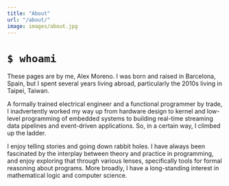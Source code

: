 ```yaml
---
title: "About"
url: "/about/"
image: images/about.jpg
---
```


# `$ whoami`

These pages are by me, Alex Moreno. I was born and raised in Barcelona, Spain,
but I spent several years living abroad, particularly the 2010s living in
Taipei, Taiwan.

A formally trained electrical engineer and a functional programmer by trade, I
inadvertently worked my way up from hardware design to kernel and low-level
programming of embedded systems to building real-time streaming data pipelines
and event-driven applications. So, in a certain way, I climbed up the ladder.

I enjoy telling stories and going down rabbit holes. I have always been
fascinated by the interplay between theory and practice in programming, and
enjoy exploring that through various lenses, specifically tools for formal
reasoning about programs. More broadly, I have a long-standing interest in
mathematical logic and computer science.
